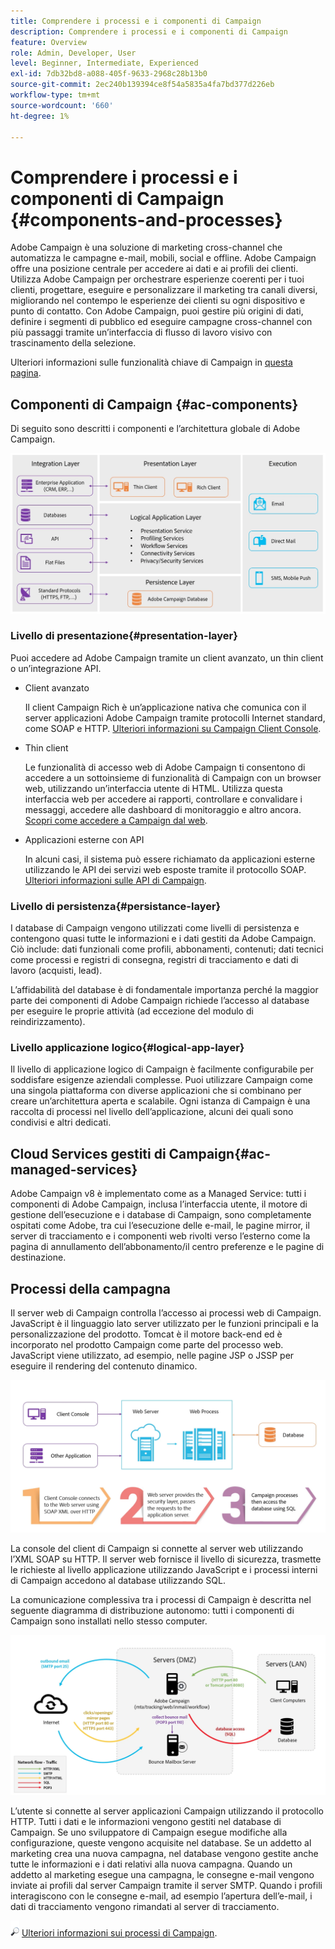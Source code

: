```yaml
---
title: Comprendere i processi e i componenti di Campaign
description: Comprendere i processi e i componenti di Campaign
feature: Overview
role: Admin, Developer, User
level: Beginner, Intermediate, Experienced
exl-id: 7db32bd8-a088-405f-9633-2968c28b13b0
source-git-commit: 2ec240b139394ce8f54a5835a4fa7bd377d226eb
workflow-type: tm+mt
source-wordcount: '660'
ht-degree: 1%

---
```


# Comprendere i processi e i componenti di Campaign {#components-and-processes}

Adobe Campaign è una soluzione di marketing cross-channel che automatizza le campagne e-mail, mobili, social e offline. Adobe Campaign offre una posizione centrale per accedere ai dati e ai profili dei clienti. Utilizza Adobe Campaign per orchestrare esperienze coerenti per i tuoi clienti, progettare, eseguire e personalizzare il marketing tra canali diversi, migliorando nel contempo le esperienze dei clienti su ogni dispositivo e punto di contatto. Con Adobe Campaign, puoi gestire più origini di dati, definire i segmenti di pubblico ed eseguire campagne cross-channel con più passaggi tramite un’interfaccia di flusso di lavoro visivo con trascinamento della selezione.

Ulteriori informazioni sulle funzionalità chiave di Campaign in [questa pagina](../start/get-started.md).

## Componenti di Campaign {#ac-components}

Di seguito sono descritti i componenti e l’architettura globale di Adobe Campaign.

![](assets/ac-components.png)

### Livello di presentazione{#presentation-layer}

Puoi accedere ad Adobe Campaign tramite un client avanzato, un thin client o un’integrazione API.

* Client avanzato

   Il client Campaign Rich è un’applicazione nativa che comunica con il server applicazioni Adobe Campaign tramite protocolli Internet standard, come SOAP e HTTP. [Ulteriori informazioni su Campaign Client Console](../start/connect.md).

* Thin client

   Le funzionalità di accesso web di Adobe Campaign ti consentono di accedere a un sottoinsieme di funzionalità di Campaign con un browser web, utilizzando un’interfaccia utente di HTML. Utilizza questa interfaccia web per accedere ai rapporti, controllare e convalidare i messaggi, accedere alle dashboard di monitoraggio e altro ancora.  [Scopri come accedere a Campaign dal web](../start/connect.md).

* Applicazioni esterne con API

   In alcuni casi, il sistema può essere richiamato da applicazioni esterne utilizzando le API dei servizi web esposte tramite il protocollo SOAP. [Ulteriori informazioni sulle API di Campaign](../dev/api.md).

### Livello di persistenza{#persistance-layer}

I database di Campaign vengono utilizzati come livelli di persistenza e contengono quasi tutte le informazioni e i dati gestiti da Adobe Campaign. Ciò include: dati funzionali come profili, abbonamenti, contenuti; dati tecnici come processi e registri di consegna, registri di tracciamento e dati di lavoro (acquisti, lead).

L’affidabilità del database è di fondamentale importanza perché la maggior parte dei componenti di Adobe Campaign richiede l’accesso al database per eseguire le proprie attività (ad eccezione del modulo di reindirizzamento).

### Livello applicazione logico{#logical-app-layer}

Il livello di applicazione logico di Campaign è facilmente configurabile per soddisfare esigenze aziendali complesse. Puoi utilizzare Campaign come una singola piattaforma con diverse applicazioni che si combinano per creare un’architettura aperta e scalabile. Ogni istanza di Campaign è una raccolta di processi nel livello dell’applicazione, alcuni dei quali sono condivisi e altri dedicati.

## Cloud Services gestiti di Campaign{#ac-managed-services}

Adobe Campaign v8 è implementato come as a Managed Service: tutti i componenti di Adobe Campaign, inclusa l’interfaccia utente, il motore di gestione dell’esecuzione e i database di Campaign, sono completamente ospitati come Adobe, tra cui l’esecuzione delle e-mail, le pagine mirror, il server di tracciamento e i componenti web rivolti verso l’esterno come la pagina di annullamento dell’abbonamento/il centro preferenze e le pagine di destinazione.

## Processi della campagna

Il server web di Campaign controlla l’accesso ai processi web di Campaign. JavaScript è il linguaggio lato server utilizzato per le funzioni principali e la personalizzazione del prodotto. Tomcat è il motore back-end ed è incorporato nel prodotto Campaign come parte del processo web. JavaScript viene utilizzato, ad esempio, nelle pagine JSP o JSSP per eseguire il rendering del contenuto dinamico.

![](assets/ac-processes.png)

La console del client di Campaign si connette al server web utilizzando l’XML SOAP su HTTP. Il server web fornisce il livello di sicurezza, trasmette le richieste al livello applicazione utilizzando JavaScript e i processi interni di Campaign accedono al database utilizzando SQL.

La comunicazione complessiva tra i processi di Campaign è descritta nel seguente diagramma di distribuzione autonomo: tutti i componenti di Campaign sono installati nello stesso computer.

![](assets/ac-standalone.png)

L’utente si connette al server applicazioni Campaign utilizzando il protocollo HTTP. Tutti i dati e le informazioni vengono gestiti nel database di Campaign. Se uno sviluppatore di Campaign esegue modifiche alla configurazione, queste vengono acquisite nel database. Se un addetto al marketing crea una nuova campagna, nel database vengono gestite anche tutte le informazioni e i dati relativi alla nuova campagna. Quando un addetto al marketing esegue una campagna, le consegne e-mail vengono inviate ai profili dal server Campaign tramite il server SMTP. Quando i profili interagiscono con le consegne e-mail, ad esempio l’apertura dell’e-mail, i dati di tracciamento vengono rimandati al server di tracciamento.

![](../assets/do-not-localize/glass.png) [Ulteriori informazioni sui processi di Campaign](../architecture/general-architecture.md#dev-env).
